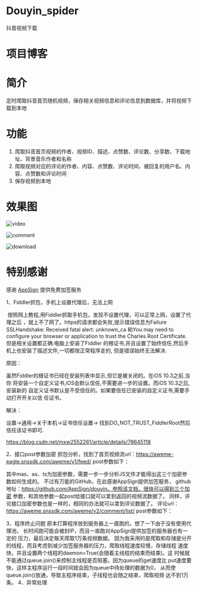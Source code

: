 # Douyin_spider
抖音视频下载

# 项目博客

# 简介
定时爬取抖音首页随机视频，保存相关视频信息和评论信息到数据库，并将视频下载到本地

# 功能

 1. 爬取抖音首页视频的作者、视频ID、描述、点赞数、评论数、分享数、下载地址、背景音乐作者和名称
 2. 爬取视频对应的评论的作者、内容、点赞数、评论时间、被回复的用户名、内容、点赞数和评论时间
 3. 保存视频到本地

# 效果图
![video][1]

![comment][2]

![download][3]

# 特别感谢
感谢 [AppSign][4] 提供免费加签服务


  [1]: https://github.com/AmazingUU/Douyin_spider/blob/master/imgs/video.png
  [2]: https://github.com/AmazingUU/Douyin_spider/blob/master/imgs/comment.png
  [3]: https://github.com/AmazingUU/Douyin_spider/blob/master/imgs/download.png
  [4]: https://github.com/AppSign/douyin


1、Fiddler抓包，手机上设置代理后，无法上网

 按照网上教程,用Fiddler抓取手机包，发现不设置代理，可以正常上网，设置了代理之后
，就上不了网了。https的请求都会失败,提示错误信息为Failure SSLHandshake: Received
 fatal alert: unknown_ca 和You may need to configure your browser or application
  to trust the Charles Root Certificate. 但是相关设置都正确:电脑上安装了Fiddler
  的根证书,并且设置了始终信任,然后手机上也安装了描述文件,一切都按正常程序走的,
  但是错误始终无法解决.
  
原因：

虽然Fiddler的根证书已经在安装列表中显示,但它是被关闭的。在iOS 10.3之前,当你
将安装一个自定义证书,iOS会默认信任,不需要进一步的设置。而iOS 10.3之后,安装新的
自定义证书默认是不受信任的。如果要信任已安装的自定义证书,需要手动打开开关以信
任证书。

解决：

设置->通用->关于本机->证书信任设置-> 找到DO_NOT_TRUST_FiddlerRoot然后信任该证书即可.

https://blog.csdn.net/mxw2552261/article/details/78645118

2、接口post参数加密
抓包分析，找到了首页视频流url：https://aweme-eagle.snssdk.com/aweme/v1/feed/
post参数如下：

其中mas、as、ts为加密参数，需要一步一步分析JS文件才能得出这三个加密参数如何生成的。
不过有万能的GitHub，在此感谢AppSign提供加签服务，
github地址：https://github.com/AppSign/douyin。参照该文档，很快可以得到三个加密
参数，和其他参数一起post给接口就可以拿到返回的视频流数据了。
同样，评论接口加密参数也是一样的，相同的办法就可以拿到评论数据了。
评论url：https://aweme.snssdk.com/aweme/v2/comment/list/
post参数如下：

3、程序终止问题
    原本打算程序放到服务器上一直跑的，想了一下由于没有使用代理池，
长时间跑可能会被封IP，而且一直跑对AppSign提供加签的服务器也有一定的
压力，最后决定每天爬取1万条视频数据。
因为我采用的是爬取和存储是分开
的线程，而且考虑到减少加签服务器的压力，爬取线程速度较慢，存储线程
速度快，并且设置两个线程的daemon=True(会随着主线程的结束而结束)。这
时候就不能通过queue.join()来控制主线程是否阻塞。因为queue的get速度比
put速度要快，这样主程序运行一段时间就会因为queue中待处理的数据为0，
从而使queue.join()放通，导致主程序结束，子线程也会随之结束，爬取视频
达不到1万条。
4、异常处理